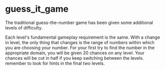 # guess_it_game
The traditional guess-the-number game has been given some additional levels of difficulty.

Each level's fundamental gameplay requirement is the same. With a change in level,
the only thing that changes is the range of numbers within which you are choosing your number.
For your first try to find the number in the appropriate domain, you will be given 20 chances on any level.
Your chances will be cut in half if you keep switching between the levels. 
remember to look for hints in the final two levels.
